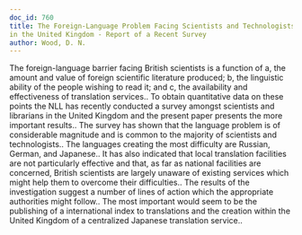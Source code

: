 ```yaml
---
doc_id: 760
title: The Foreign-Language Problem Facing Scientists and Technologists 
in the United Kingdom - Report of a Recent Survey
author: Wood, D. N.
---
```


The foreign-language barrier facing British scientists is a function of a,
the amount and value of foreign scientific literature produced; b, the 
linguistic ability of the people wishing to read it; and c, the availability
and effectiveness of translation services.. To obtain quantitative data on 
these points the NLL has recently conducted a survey amongst scientists and
librarians in the United Kingdom and the present paper presents the more
important results..
   The survey has shown that the language problem is of considerable magnitude
and is common to the majority of scientists and technologists.. The languages
creating the most difficulty are Russian, German, and Japanese.. It has also 
indicated that local translation facilities are not particularly effective and 
that, as far as national facilities are concerned, British scientists are 
largely unaware of existing services which might help them to overcome their 
difficulties..
   The results of the investigation suggest a number of lines of action which 
the appropriate authorities might follow..  The most important would seem to be
the publishing of a international index to translations and the creation within 
the United Kingdom of a centralized Japanese translation service..